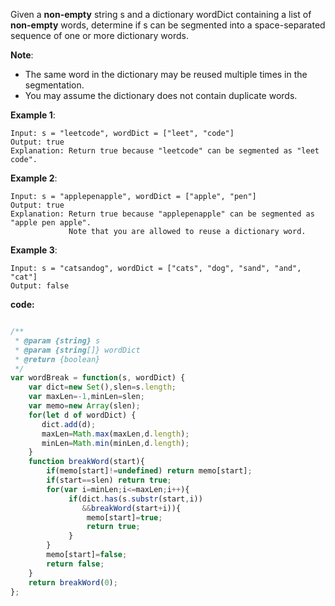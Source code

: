 Given a **non-empty** string s and a dictionary wordDict containing a list of **non-empty** words, determine if s can be segmented into a space-separated sequence of one or more dictionary words.

**Note**:

- The same word in the dictionary may be reused multiple times in the segmentation.
- You may assume the dictionary does not contain duplicate words.

**Example 1**:
```
Input: s = "leetcode", wordDict = ["leet", "code"]
Output: true
Explanation: Return true because "leetcode" can be segmented as "leet code".
```

**Example 2**:
```
Input: s = "applepenapple", wordDict = ["apple", "pen"]
Output: true
Explanation: Return true because "applepenapple" can be segmented as "apple pen apple".
             Note that you are allowed to reuse a dictionary word.
```

**Example 3**:
```
Input: s = "catsandog", wordDict = ["cats", "dog", "sand", "and", "cat"]
Output: false
```

**code:**

```js

/**
 * @param {string} s
 * @param {string[]} wordDict
 * @return {boolean}
 */
var wordBreak = function(s, wordDict) {
    var dict=new Set(),slen=s.length;
    var maxLen=-1,minLen=slen;
    var memo=new Array(slen);
    for(let d of wordDict) {
       dict.add(d); 
       maxLen=Math.max(maxLen,d.length);
       minLen=Math.min(minLen,d.length);
    }
    function breakWord(start){
        if(memo[start]!=undefined) return memo[start];
        if(start==slen) return true;
        for(var i=minLen;i<=maxLen;i++){ 
             if(dict.has(s.substr(start,i))
                &&breakWord(start+i)){
                 memo[start]=true;
                 return true;
             }
        }
        memo[start]=false;
        return false;
    }
    return breakWord(0);
};

```